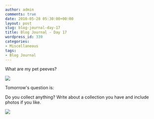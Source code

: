 ```yaml
---
author: admin
comments: true
date: 2010-05-28 05:30:00+00:00
layout: post
slug: blog-journal-day-17
title: Blog Journal - Day 17
wordpress_id: 339
categories:
- Miscellaneous
tags:
- Blog Journal
---
```


What are my pet peeves?

  


[![](http://farm4.static.flickr.com/3416/4641991197_547de6580d_b.jpg)](http://farm4.static.flickr.com/3416/4641991197_547de6580d_b.jpg)

  


Tomorrow's question is:

Do you collect anything?  Write about a collection you have and include photos if you like.

  


  


![](https://blogger.googleusercontent.com/tracker/251139911615938991-7884318942627966632?l=www.outmumbered.com)
